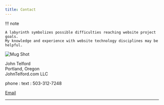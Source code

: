 ```yaml
---
title: Contact
---
```


!!! note

    A labyrinth symbolizes possible difficulties reaching website project goals.  
    My knowledge and experience with website technology disciplines may be helpful.


![Mug Shot](/img/mugShot.png)

John Telford  
Portland, Oregon  
JohnTelford.com LLC

phone : text : 503-312-7248
<p><a href="mailto:john.telford@proton.me">Email</a></p>

---

